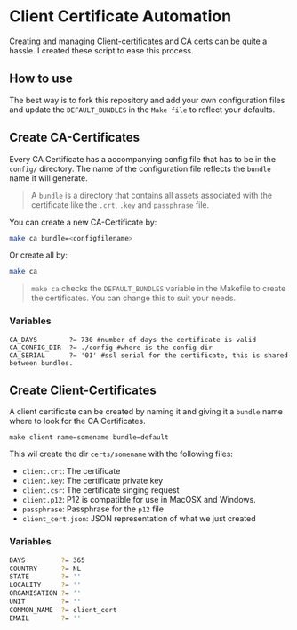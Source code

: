 Client Certificate Automation
=============================
Creating and managing Client-certificates and CA certs can be quite a hassle. I created these script to ease this process.


## How to use
The best way is to fork this repository and add your own configuration files and update the `DEFAULT_BUNDLES` in the `Make file` to reflect your defaults. 

## Create CA-Certificates
Every CA Certificate has a accompanying config file that has to be in the `config/` directory. The name of the configuration file reflects the `bundle` name it will generate. 

> A `bundle` is a directory that contains all assets associated with the certificate like the `.crt`, `.key` and `passphrase` file.

You can create a new CA-Certificate by:

```bash
make ca bundle=<configfilename>
```

Or create all by:

```bash
make ca
```

> `make ca` checks the `DEFAULT_BUNDLES` variable in the Makefile to create the certificates. You can change this to suit your needs.

### Variables
```
CA_DAYS        ?= 730 #number of days the certificate is valid
CA_CONFIG_DIR  ?= ./config #where is the config dir
CA_SERIAL      ?= '01' #ssl serial for the certificate, this is shared between bundles.
```

## Create Client-Certificates
A client certificate can be created by naming it and giving it a `bundle` name where to look for the CA Certificates.

```
make client name=somename bundle=default
```
This wil create the dir `certs/somename` with the following files:

* `client.crt`: The certificate
* `client.key`: The certificate private key
* `client.csr`: The certificate singing request
* `client.p12`: P12 is compatible for use in MacOSX and Windows.
* `passphrase`: Passphrase for the `p12` file
* `client_cert.json`: JSON representation of what we just created



### Variables
```bash
DAYS         ?= 365
COUNTRY      ?= NL
STATE        ?= ''
LOCALITY     ?= ''
ORGANISATION ?= ''
UNIT         ?= ''
COMMON_NAME  ?= client_cert
EMAIL        ?= ''
```